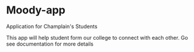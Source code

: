 # Moody-app
Application for Champlain's Students


This app will help student form our college to connect with each other. Go see documentation for more details
